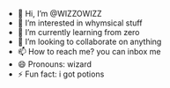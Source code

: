 - 👋 Hi, I’m @WIZZOWIZZ
- 👀 I’m interested in whymsical stuff
- 🌱 I’m currently learning from zero 
- 💞️ I’m looking to collaborate on anything
- 📫 How to reach me? you can inbox me
- 😄 Pronouns: wizard
- ⚡ Fun fact: i got potions

<!---
WIZZOWIZZ/WIZZOWIZZ is a ✨ special ✨ repository because its `README.md` (this file) appears on your GitHub profile.
You can click the Preview link to take a look at your changes.
--->

